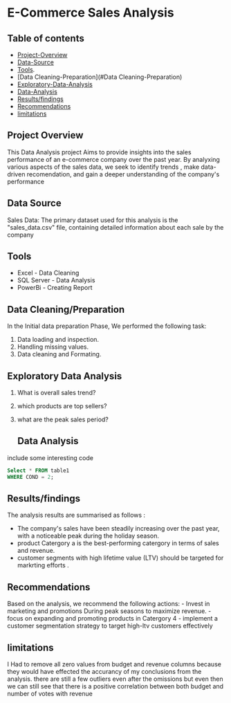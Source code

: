 # E-Commerce Sales Analysis

## Table of contents 

- [Project-Overview](#Project-Overview)
- [Data-Source](#Data-Source)
- [Tools](#Tools).
- [Data Cleaning-Preparation](#Data Cleaning-Preparation)
- [Exploratory-Data-Analysis](#Exploratory-Data-Analysis)
-  [ Data-Analysis](#Data-Analysis)
- [Results/findings ](#Results/findings)
- [Recommendations](#Recommendations)
-  [limitations](#limitations)

## Project Overview 
This Data Analysis project Aims to provide insights into the sales performance of an e-commerce company over the past year. By analyxing various aspects of the sales data, we seek to identify trends , make data-driven  recomendation, and gain a deeper understanding of the company's performance 

## Data Source
Sales Data: The primary dataset used for this analysis is the "sales_data.csv" file, containing detailed information about each sale by the company 

## Tools 
  - Excel - Data Cleaning 
  - SQL Server - Data Analysis
  - PowerBi - Creating Report
    
## Data Cleaning/Preparation 

In the Initial data preparation Phase, We performed the following task: 
1. Data loading and inspection.
2. Handling missing values.
3. Data cleaning and Formating.

## Exploratory Data Analysis 

1. What is overall sales trend?
2. which products are top sellers?
3. what are the peak sales period?

   ## Data Analysis 

include some  interesting code

``` sql
Select * FROM table1
WHERE COND = 2;
```
## Results/findings 

The analysis results are summarised as follows :
- The company's sales have been steadily increasing over the past year, with a noticeable peak during the holiday season.
- product Catergory a is the  best-performing catergory in terms of sales and revenue.
- customer segments with high lifetime  value (LTV) should be targeted for markrting efforts .

## Recommendations 
  Based on the analysis, we recommend the following actions:
    - Invest in marketing and promotions During peak seasons to maximize revenue.
    - focus on expanding and promoting products in Catergory 4 
    - implement a customer segmentation strategy to target high-ltv customers effectively 

 ## limitations
I Had to remove all zero values from budget and revenue columns because they would have effected the accurancy of my conclusions from the analysis. there are still a few outliers even after the omissions but even then we can still see that there is a positive correlation between both budget and number of votes with revenue 


